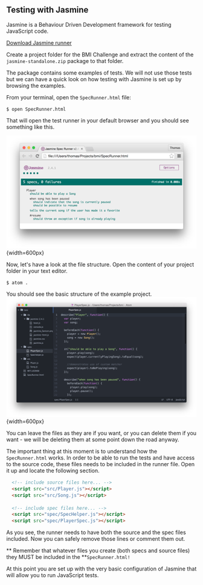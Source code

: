 ## Testing with Jasmine

Jasmine is a Behaviour Driven Development framework for testing JavaScript code.

[Download Jasmine runner](https://github.com/jasmine/jasmine/releases)

Create a project folder for the BMI Challenge and extract the content of the `jasmine-standalone.zip` package to that folder.

The package contains some examples of tests. We will not use those tests but we can have a quick look on how testing with Jasmine is set up by browsing the examples.

From your terminal, open the `SpecRunner.html` file:

```shell
$ open SpecRunner.html
```

That will open the test runner in your default browser and you should see something like this.

![Default tests fron the \`jasmine\_standalone\` package](https://github.com/CraftAcademy/ca_course/raw/master/images/jasmine_runner_1.png){width=600px}

Now, let's have a look at the file structure. Open the content of your project folder in your text editor.

```shell
$ atom .
```

You should see the basic structure of the example project.  
![](https://github.com/CraftAcademy/ca_course/raw/master/images/jasmine_standalone_examples.png){width=600px}

You can leave the files as they are if you want, or you can delete them if you want - we will be deleting them at some point down the road anyway.

The important thing at this moment is to understand how the `SpecRunner.html` works. In order to be able to run the tests and have access to the source code, these files needs to be included in the runner file. Open it up and locate the following section.

```html
  <!-- include source files here... -->
  <script src="src/Player.js"></script>
  <script src="src/Song.js"></script>

  <!-- include spec files here... -->
  <script src="spec/SpecHelper.js"></script>
  <script src="spec/PlayerSpec.js"></script>
```

As you see, the runner needs to have both the source and the spec files included. Now you can safely remove those lines or comment them out.

** Remember that whatever files you create \(both specs and source files\) they MUST be included in the **`SpecRunner.html!`

At this point you are set up with the very basic configuration of Jasmine that will allow you to run JavaScript tests.

